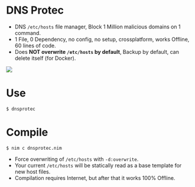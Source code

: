 # DNS Protec

- DNS `/etc/hosts` file manager, Block 1 Million malicious domains on 1 command.
- 1 File, 0 Dependency, no config, no setup, crossplatform, works Offline, 60 lines of code.
- Does **NOT overwrite `/etc/hosts` by default**, Backup by default, can delete itself (for Docker).

![](https://raw.githubusercontent.com/juancarlospaco/nim-dnsprotec/master/temp.png)


# Use

```
$ dnsprotec
```


# Compile

```
$ nim c dnsprotec.nim
```

- Force overwriting of `/etc/hosts` with `-d:overwrite`.
- Your current `/etc/hosts` will be statically read as a base template for new host files.
- Compilation requires Internet, but after that it works 100% Offline.
